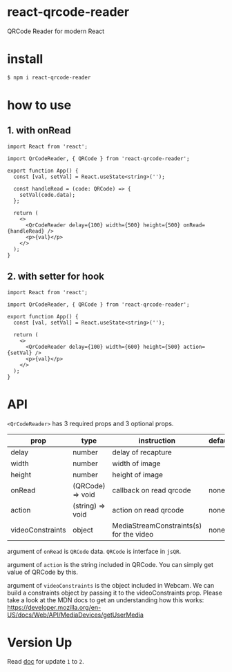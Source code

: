 # react-qrcode-reader

QRCode Reader for modern React

# install

```bash
$ npm i react-qrcode-reader
```

# how to use

## 1. with onRead

```tsx
import React from 'react';

import QrCodeReader, { QRCode } from 'react-qrcode-reader';

export function App() {
  const [val, setVal] = React.useState<string>('');

  const handleRead = (code: QRCode) => {
    setVal(code.data);
  };

  return (
    <>
      <QrCodeReader delay={100} width={500} height={500} onRead={handleRead} />
      <p>{val}</p>
    </>
  );
}
```

## 2. with setter for hook

```tsx
import React from 'react';

import QrCodeReader, { QRCode } from 'react-qrcode-reader';

export function App() {
  const [val, setVal] = React.useState<string>('');

  return (
    <>
      <QrCodeReader delay={100} width={600} height={500} action={setVal} />
      <p>{val}</p>
    </>
  );
}
```

# API

`<QrCodeReader>` has 3 required props and 3 optional props.

| prop             | type             | instruction                             | default |
| ---------------- | ---------------- | --------------------------------------- | ------- |
| delay            | number           | delay of recapture                      |         |
| width            | number           | width of image                          |         |
| height           | number           | height of image                         |         |
| onRead           | (QRCode) => void | callback on read qrcode                 | none    |
| action           | (string) => void | action on read qrcode                   | none    |
| videoConstraints | object           | MediaStreamConstraints(s) for the video | none    |

argument of `onRead` is `QRCode` data. `QRCode` is interface in `jsQR`.

argument of `action` is the string included in QRCode. You can simply get value of QRCode by this.

argument of `videoConstraints` is the object included in Webcam. We can build a constraints object by passing it to the videoConstraints prop. Please take a look at the MDN docs to get an understanding how this works:
https://developer.mozilla.org/en-US/docs/Web/API/MediaDevices/getUserMedia

# Version Up

Read [doc](./MIGRATION.md) for update `1` to `2`.

